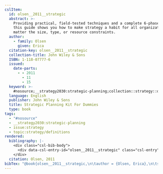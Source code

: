 ```yaml
---
cslItem:
  id: olsen__2011__strategic
  abstract: >-
    Providing practical, field-tested techniques and a complete 6-phase plan,
    this guide shows you how to make strategy a habit for all organizations, no
    matter the size, type, or resource constraints.
  author:
    - family: Olsen
      given: Erica
  citation-key: olsen__2011__strategic
  collection-title: John Wiley & Sons
  ISBN: 1-118-07777-6
  issued:
    date-parts:
      - - 2011
        - 11
        - 15
  keyword: >-
    #nosource;__strategy2030:strategic-planning;collection::strategy::definitions
  language: English
  publisher: John Wiley & Sons
  title: Strategic Planning Kit For Dummies
  type: book
tags:
  - "#nosource"
  - __strategy2030:strategic-planning
  - issue:strategy
  - topic:strategy/definitions
rendered:
  bibliography: |-
    <div class="csl-bib-body">
      <div data-csl-entry-id="olsen__2011__strategic" class="csl-entry">Olsen, E. 2011 <i>Strategic Planning Kit For Dummies</i>. John Wiley &#38; Sons (John Wiley &#38; Sons).</div>
    </div>
  citation: Olsen, 2011
bibTex: "@book{olsen__2011__strategic,\n\tauthor = {Olsen, Erica},\n\tseries = {John {Wiley} & {Sons}},\n\tyear = {2011},\n\tmonth = {nov 15},\n\tpublisher = {John Wiley & Sons},\n\ttitle = {Strategic {Planning} {Kit} {For} {Dummies}},\n}\n\n"
---
```

